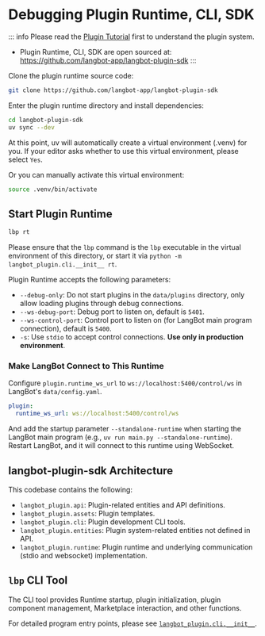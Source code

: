 # Debugging Plugin Runtime, CLI, SDK

::: info
Please read the [Plugin Tutorial](/en/plugin/plugin-intro) first to understand the plugin system.

- Plugin Runtime, CLI, SDK are open sourced at: https://github.com/langbot-app/langbot-plugin-sdk
:::

Clone the plugin runtime source code:

```bash
git clone https://github.com/langbot-app/langbot-plugin-sdk
```

Enter the plugin runtime directory and install dependencies:

```bash
cd langbot-plugin-sdk
uv sync --dev
```

At this point, uv will automatically create a virtual environment (.venv) for you. If your editor asks whether to use this virtual environment, please select `Yes`.

Or you can manually activate this virtual environment:

```bash
source .venv/bin/activate
```

## Start Plugin Runtime

```bash
lbp rt
```

Please ensure that the `lbp` command is the `lbp` executable in the virtual environment of this directory, or start it via `python -m langbot_plugin.cli.__init__ rt`.

Plugin Runtime accepts the following parameters:

- `--debug-only`: Do not start plugins in the `data/plugins` directory, only allow loading plugins through debug connections.
- `--ws-debug-port`: Debug port to listen on, default is `5401`.
- `--ws-control-port`: Control port to listen on (for LangBot main program connection), default is `5400`.
- `-s`: Use `stdio` to accept control connections. **Use only in production environment**.

### Make LangBot Connect to This Runtime

Configure `plugin.runtime_ws_url` to `ws://localhost:5400/control/ws` in LangBot's `data/config.yaml`.

```yaml
plugin:
  runtime_ws_url: ws://localhost:5400/control/ws
```

And add the startup parameter `--standalone-runtime` when starting the LangBot main program (e.g., `uv run main.py --standalone-runtime`).  
Restart LangBot, and it will connect to this runtime using WebSocket.

## langbot-plugin-sdk Architecture

This codebase contains the following:

- `langbot_plugin.api`: Plugin-related entities and API definitions.
- `langbot_plugin.assets`: Plugin templates.
- `langbot_plugin.cli`: Plugin development CLI tools.
- `langbot_plugin.entities`: Plugin system-related entities not defined in API.
- `langbot_plugin.runtime`: Plugin runtime and underlying communication (stdio and websocket) implementation.

## `lbp` CLI Tool

The CLI tool provides Runtime startup, plugin initialization, plugin component management, Marketplace interaction, and other functions.

For detailed program entry points, please see [`langbot_plugin.cli.__init__`](https://github.com/langbot-app/langbot-plugin-sdk/blob/main/src/langbot_plugin/cli/__init__.py).